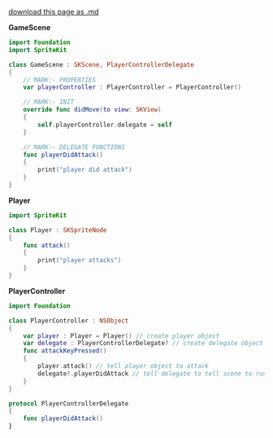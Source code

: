 [download this page as .md](https://raw.githubusercontent.com/retrokid/retrokid.github.io/master/tech_notes/delegate-protocol.md)

**GameScene**

```swift
import Foundation
import SpriteKit

class GameScene : SKScene, PlayerControllerDelegate
{
	// MARK:- PROPERTIES
	var playerController : PlayerController = PlayerController()

	// MARK:- INIT
	override func didMove(to view: SKView)
    {
        self.playerController.delegate = self
    }

 	// MARK:- DELEGATE FUNCTIONS
    func playerDidAttack()
    {
    	print("player did attack")
    }
}
```

**Player**

```swift
import SpriteKit

class Player : SKSpriteNode
{
    func attack() 
    {
        print("player attacks")
    }
}
```

**PlayerController**

```swift
import Foundation

class PlayerController : NSObject
{
    var player : Player = Player() // create player object
    var delegate : PlayerControllerDelegate? // create delegate object
    func attackKeyPressed()
    {
        player.attack() // tell player object to attack
        delegate?.playerDidAttack // tell delegate to tell scene to run playerDidAttack
    }
}

protocol PlayerControllerDelegate
{
    func playerDidAttack()
}
```

